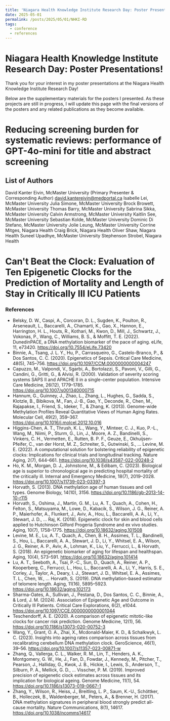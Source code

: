 ```yaml
---
title: 'Niagara Health Knowledge Institute Research Day: Poster Presentations!'
date: 2025-05-01
permalink: /posts/2025/05/01/NHKI-RD
tags:
  - conference
  - references
---
```


# Niagara Health Knowledge Institute Research Day: Poster Presentations!
Thank you for your interest in my poster presentations at the Niagara Health Knowledge Institute Research Day!

Below are the supplementary materials for the posters I presented.
As these projects are still in progress, I will update this page with the final versions of the posters and any related publications as they become available.

# Reducing screening burden for systematic reviews: performance of GPT-4o-mini for title and abstract screening

## List of Authors
David Kanter Eivin, McMaster University (Primary Presenter & Corresponding Author)
david.kantereivin@medportal.ca
Isabelle Lei, McMaster University
Julia Simone, McMaster University
Brock Browett, McMaster University
Thomas Barry, McMaster University
Sabrina Sikka, McMaster University
Calvin Armstrong, McMaster University
Kaitlin See, McMaster University
Sebastian Kolde, McMaster University
Dominic Di Stefano, McMaster University
Jolie Leung, McMaster University
Corrine Mitges, Niagara Health
Craig Brick, Niagara Health
Oliver Shaw, Niagara Health
Suneel Upadhye, McMaster University
Stephenson Strobel, Niagara Health

# Can't Beat the Clock: Evaluation of Ten Epigenetic Clocks for the Prediction of Mortality and Length of Stay in Critically Ill ICU Patients

### References
- Belsky, D. W., Caspi, A., Corcoran, D. L., Sugden, K., Poulton, R., Arseneault, L., Baccarelli, A., Chamarti, K., Gao, X., Hannon, E., Harrington, H. L., Houts, R., Kothari, M., Kwon, D., Mill, J., Schwartz, J., Vokonas, P., Wang, C., Williams, B. S., & Moffitt, T. E. (2022). DunedinPACE, a DNA methylation biomarker of the pace of aging. eLife, 11, e73420. https://doi.org/10.7554/eLife.73420
- Binnie, A., Tsang, J. L. Y., Hu, P., Carrasqueiro, G., Castelo-Branco, P., & Dos Santos, C. C. (2020). Epigenetics of Sepsis. Critical Care Medicine, 48(5), 745–756. https://doi.org/10.1097/CCM.0000000000004247
- Capuzzo, M., Valpondi, V., Sgarbi, A., Bortolazzi, S., Pavoni, V., Gilli, G., Candini, G., Gritti, G., & Alvisi, R. (2000). Validation of severity scoring systems SAPS II and APACHE II in a single-center population. Intensive Care Medicine, 26(12), 1779–1785. https://doi.org/10.1007/s001340000715
- Hannum, G., Guinney, J., Zhao, L., Zhang, L., Hughes, G., Sadda, S., Klotzle, B., Bibikova, M., Fan, J.-B., Gao, Y., Deconde, R., Chen, M., Rajapakse, I., Friend, S., Ideker, T., & Zhang, K. (2013). Genome-wide Methylation Profiles Reveal Quantitative Views of Human Aging Rates. Molecular Cell, 49(2), 359–367. https://doi.org/10.1016/j.molcel.2012.10.016
- Higgins-Chen, A. T., Thrush, K. L., Wang, Y., Minteer, C. J., Kuo, P.-L., Wang, M., Niimi, P., Sturm, G., Lin, J., Moore, A. Z., Bandinelli, S., Vinkers, C. H., Vermetten, E., Rutten, B. P. F., Geuze, E., Okhuijsen-Pfeifer, C., van der Horst, M. Z., Schreiter, S., Gutwinski, S., … Levine, M. E. (2022). A computational solution for bolstering reliability of epigenetic clocks: Implications for clinical trials and longitudinal tracking. Nature Aging, 2(7), 644–661. https://doi.org/10.1038/s43587-022-00248-2
- Ho, K. M., Morgan, D. J., Johnstone, M., & Edibam, C. (2023). Biological age is superior to chronological age in predicting hospital mortality of the critically ill. Internal and Emergency Medicine, 18(7), 2019–2028. https://doi.org/10.1007/s11739-023-03397-3
- Horvath, S. (2013). DNA methylation age of human tissues and cell types. Genome Biology, 14(10), 3156. https://doi.org/10.1186/gb-2013-14-10-r115
- Horvath, S., Oshima, J., Martin, G. M., Lu, A. T., Quach, A., Cohen, H., Felton, S., Matsuyama, M., Lowe, D., Kabacik, S., Wilson, J. G., Reiner, A. P., Maierhofer, A., Flunkert, J., Aviv, A., Hou, L., Baccarelli, A. A., Li, Y., Stewart, J. D., … Raj, K. (2018). Epigenetic clock for skin and blood cells applied to Hutchinson Gilford Progeria Syndrome and ex vivo studies. Aging, 10(7), 1758–1775. https://doi.org/10.18632/aging.101508
- Levine, M. E., Lu, A. T., Quach, A., Chen, B. H., Assimes, T. L., Bandinelli, S., Hou, L., Baccarelli, A. A., Stewart, J. D., Li, Y., Whitsel, E. A., Wilson, J. G., Reiner, A. P., Aviv, A., Lohman, K., Liu, Y., Ferrucci, L., & Horvath, S. (2018). An epigenetic biomarker of aging for lifespan and healthspan. Aging, 10(4), 573–591. https://doi.org/10.18632/aging.101414
- Lu, A. T., Seeboth, A., Tsai, P.-C., Sun, D., Quach, A., Reiner, A. P., Kooperberg, C., Ferrucci, L., Hou, L., Baccarelli, A. A., Li, Y., Harris, S. E., Corley, J., Taylor, A., Deary, I. J., Stewart, J. D., Whitsel, E. A., Assimes, T. L., Chen, W., … Horvath, S. (2019). DNA methylation-based estimator of telomere length. Aging, 11(16), 5895–5923. https://doi.org/10.18632/aging.102173
- Sharma-Oates, A., Sullivan, J., Pestana, D., Dos Santos, C. C., Binnie, A., & Lord, J. M. (2024). Association of Epigenetic Age and Outcome in Critically Ill Patients. Critical Care Explorations, 6(2), e1044. https://doi.org/10.1097/CCE.0000000000001044
- Teschendorff, A. E. (2020). A comparison of epigenetic mitotic-like clocks for cancer risk prediction. Genome Medicine, 12(1), 56. https://doi.org/10.1186/s13073-020-00752-3
- Wang, Y., Grant, O. A., Zhai, X., Mcdonald-Maier, K. D., & Schalkwyk, L. C. (2023). Insights into ageing rates comparison across tissues from recalibrating cerebellum DNA methylation clock. GeroScience, 46(1), 39–56. https://doi.org/10.1007/s11357-023-00871-w
- Zhang, Q., Vallerga, C. L., Walker, R. M., Lin, T., Henders, A. K., Montgomery, G. W., He, J., Fan, D., Fowdar, J., Kennedy, M., Pitcher, T., Pearson, J., Halliday, G., Kwok, J. B., Hickie, I., Lewis, S., Anderson, T., Silburn, P. A., Mellick, G. D., … Visscher, P. M. (2019). Improved precision of epigenetic clock estimates across tissues and its implication for biological ageing. Genome Medicine, 11(1), 54. https://doi.org/10.1186/s13073-019-0667-1
- Zhang, Y., Wilson, R., Heiss, J., Breitling, L. P., Saum, K.-U., Schöttker, B., Holleczek, B., Waldenberger, M., Peters, A., & Brenner, H. (2017). DNA methylation signatures in peripheral blood strongly predict all-cause mortality. Nature Communications, 8(1), 14617. https://doi.org/10.1038/ncomms14617
